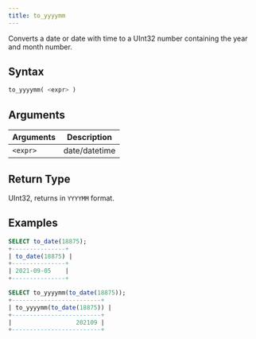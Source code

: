```yaml
---
title: to_yyyymm
---
```


Converts a date or date with time to a UInt32 number containing the year and month number.

## Syntax

```sql
to_yyyymm( <expr> )
```

## Arguments

| Arguments   | Description |
| ----------- | ----------- |
| `<expr>` | date/datetime |

## Return Type

UInt32, returns in `YYYYMM` format.

## Examples

```sql
SELECT to_date(18875);
+---------------+
| to_date(18875) |
+---------------+
| 2021-09-05    |
+---------------+

SELECT to_yyyymm(to_date(18875));
+-------------------------+
| to_yyyymm(to_date(18875)) |
+-------------------------+
|                  202109 |
+-------------------------+
```
